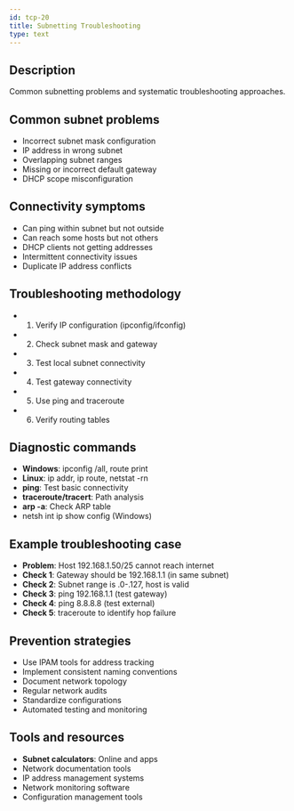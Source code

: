 ```yaml
---
id: tcp-20
title: Subnetting Troubleshooting
type: text
---
```


## Description

Common subnetting problems and systematic troubleshooting approaches.

## Common subnet problems

- Incorrect subnet mask configuration
- IP address in wrong subnet
- Overlapping subnet ranges
- Missing or incorrect default gateway
- DHCP scope misconfiguration

## Connectivity symptoms

- Can ping within subnet but not outside
- Can reach some hosts but not others
- DHCP clients not getting addresses
- Intermittent connectivity issues
- Duplicate IP address conflicts

## Troubleshooting methodology

- 1. Verify IP configuration (ipconfig/ifconfig)
- 2. Check subnet mask and gateway
- 3. Test local subnet connectivity
- 4. Test gateway connectivity
- 5. Use ping and traceroute
- 6. Verify routing tables

## Diagnostic commands

- **Windows**: ipconfig /all, route print
- **Linux**: ip addr, ip route, netstat -rn
- **ping**: Test basic connectivity
- **traceroute/tracert**: Path analysis
- **arp -a**: Check ARP table
- netsh int ip show config (Windows)

## Example troubleshooting case

- **Problem**: Host 192.168.1.50/25 cannot reach internet
- **Check 1**: Gateway should be 192.168.1.1 (in same subnet)
- **Check 2**: Subnet range is .0-.127, host is valid
- **Check 3**: ping 192.168.1.1 (test gateway)
- **Check 4**: ping 8.8.8.8 (test external)
- **Check 5**: traceroute to identify hop failure

## Prevention strategies

- Use IPAM tools for address tracking
- Implement consistent naming conventions
- Document network topology
- Regular network audits
- Standardize configurations
- Automated testing and monitoring

## Tools and resources

- **Subnet calculators**: Online and apps
- Network documentation tools
- IP address management systems
- Network monitoring software
- Configuration management tools